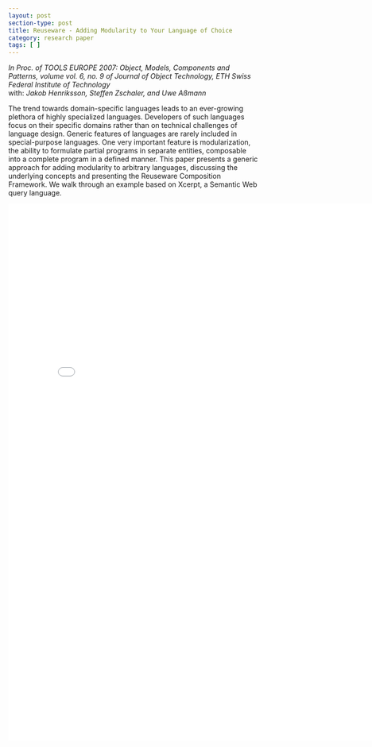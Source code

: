 ```yaml
---
layout: post
section-type: post
title: Reuseware - Adding Modularity to Your Language of Choice
category: research paper
tags: [ ]
---
```

_In Proc. of TOOLS EUROPE 2007: Object, Models, Components and Patterns, volume vol. 6, no. 9 of Journal of Object Technology, ETH Swiss Federal Institute of Technology_
<br/>with: _Jakob Henriksson, Steffen Zschaler, and Uwe Aßmann_

The trend towards domain-specific languages leads to an ever-growing plethora of highly
specialized languages. Developers of such languages focus on their specific domains
rather than on technical challenges of language design. Generic features of languages
are rarely included in special-purpose languages. One very important feature is modularization,
the ability to formulate partial programs in separate entities, composable into a
complete program in a defined manner. This paper presents a generic approach for adding
modularity to arbitrary languages, discussing the underlying concepts and presenting the
Reuseware Composition Framework. We walk through an example based on Xcerpt, a
Semantic Web query language.

<embed src="/publications/2007_TOOLS_Reuseware.pdf" width="800" height="1080" type='application/pdf'/>
